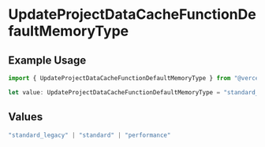 # UpdateProjectDataCacheFunctionDefaultMemoryType

## Example Usage

```typescript
import { UpdateProjectDataCacheFunctionDefaultMemoryType } from "@vercel/sdk/models/updateprojectdatacacheop.js";

let value: UpdateProjectDataCacheFunctionDefaultMemoryType = "standard_legacy";
```

## Values

```typescript
"standard_legacy" | "standard" | "performance"
```